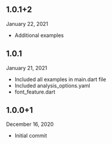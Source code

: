 ## 1.0.1+2
 January 22, 2021
- Additional examples

## 1.0.1
 January 21, 2021
- Included all examples in main.dart file
- Included analysis_options.yaml
- font_feature.dart

## 1.0.0+1
 December 16, 2020
- Initial commit